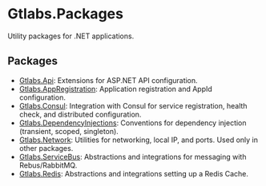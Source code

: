 # Gtlabs.Packages

Utility packages for .NET applications.

## Packages

- [Gtlabs.Api](Gtlabs.Api/README.md): Extensions for ASP.NET API configuration.
- [Gtlabs.AppRegistration](Gtlabs.AppRegistration/README.md): Application registration and AppId configuration.
- [Gtlabs.Consul](Gtlabs.Consul/README.md): Integration with Consul for service registration, health check, and distributed configuration.
- [Gtlabs.DependencyInjections](Gtlabs.DependencyInjections/README.md): Conventions for dependency injection (transient, scoped, singleton).
- [Gtlabs.Network](Gtlabs.Network/README.md): Utilities for networking, local IP, and ports. Used only in other packages.
- [Gtlabs.ServiceBus](Gtlabs.ServiceBus/README.md): Abstractions and integrations for messaging with Rebus/RabbitMQ.
- [Gtlabs.Redis](Gtlabs.Redis/README.md): Abstractions and integrations setting up a Redis Cache.

